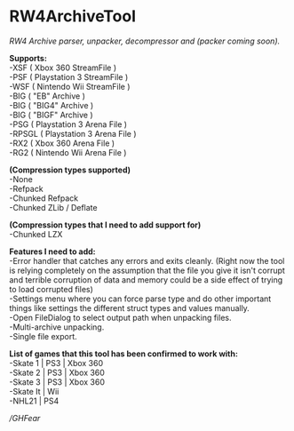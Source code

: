 # RW4ArchiveTool
*RW4 Archive parser, unpacker, decompressor and (packer coming soon).* <br>

**Supports:** <br>
-XSF ( Xbox 360 StreamFile ) <br>
-PSF ( Playstation 3 StreamFile ) <br>
-WSF ( Nintendo Wii StreamFile ) <br>
-BIG ( "EB" Archive ) <br>
-BIG ( "BIG4" Archive ) <br>
-BIG ( "BIGF" Archive ) <br>
-PSG ( Playstation 3 Arena File ) <br>
-RPSGL ( Playstation 3 Arena File ) <br>
-RX2 ( Xbox 360 Arena File ) <br>
-RG2 ( Nintendo Wii Arena File ) <br>

**(Compression types supported)** <br>
-None <br>
-Refpack <br>
-Chunked Refpack <br>
-Chunked ZLib / Deflate <br>

**(Compression types that I need to add support for)** <br>
-Chunked LZX <br>

**Features I need to add:** <br>
-Error handler that catches any errors and exits cleanly. 
(Right now the tool is relying completely on the assumption that the file you give it isn't corrupt 
and terrible corruption of data and memory could be a side effect of trying to load corrupted files) <br>
-Settings menu where you can force parse type and do other important things like settings the different struct types and values manually. <br>
-Open FileDialog to select output path when unpacking files. <br>
-Multi-archive unpacking. <br>
-Single file export. <br>

**List of games that this tool has been confirmed to work with:** <br>
-Skate 1 | PS3 | Xbox 360 <br>
-Skate 2 | PS3 | Xbox 360 <br>
-Skate 3 | PS3 | Xbox 360 <br>
-Skate It | Wii <br>
-NHL21 | PS4 <br>


*/GHFear*
